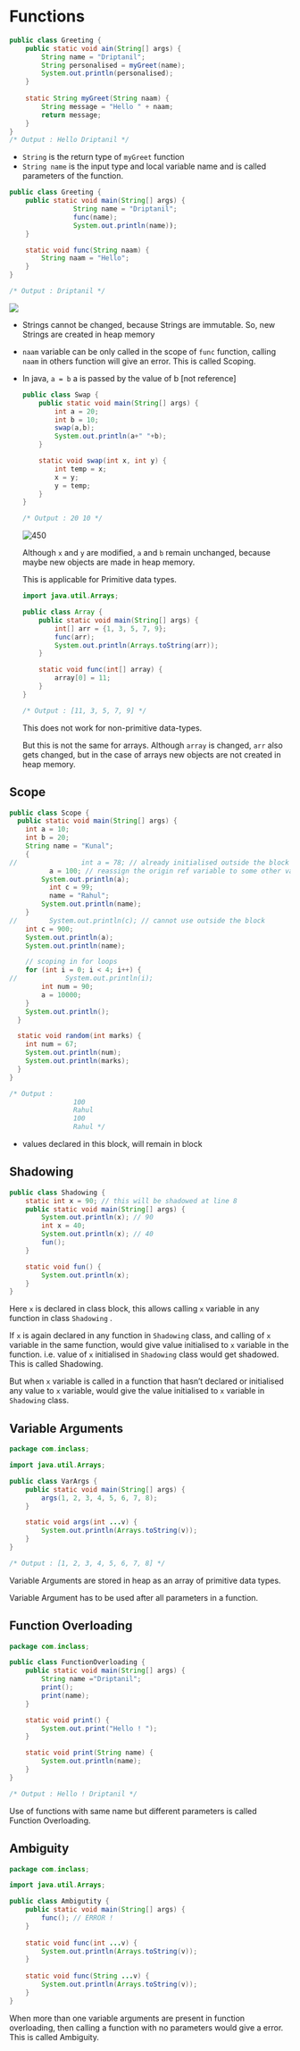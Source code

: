 # Functions

```java
public class Greeting { 
    public static void ain(String[] args) { 
        String name = "Driptanil"; 
        String personalised = myGreet(name); 
        System.out.println(personalised); 
    } 
 
    static String myGreet(String naam) { 
        String message = "Hello " + naam; 
        return message; 
    } 
}
/* Output : Hello Driptanil */
```

-   `String` is the return type of `myGreet` function
-   `String name` is the input type and local variable name and is called parameters of the function.

```java
public class Greeting {
    public static void main(String[] args) {
				String name = "Driptanil";
				func(name);
				System.out.println(name));
    }

    static void func(String naam) {
        String naam = "Hello";
    }
}

/* Output : Driptanil */
```

![](Java/04-functions-methods/image1.png)

-   Strings cannot be changed, because Strings are immutable. So, new Strings are created in heap memory
    
-   `naam` variable can be only called in the scope of `func` function, calling `naam` in others function will give an error. This is called Scoping.
    
-   In java, `a = b` a is passed by the value of b [not reference]
    
    ```java
    public class Swap {
        public static void main(String[] args) {
            int a = 20;
            int b = 10;
            swap(a,b);
            System.out.println(a+" "+b);
        }
    
        static void swap(int x, int y) {
            int temp = x;
            x = y;
            y = temp;
        }
    }
    
    /* Output : 20 10 */
    ```
    
	![450](Java/04-functions-methods/image2.png)
	
    Although `x` and `y` are modified, `a` and `b` remain unchanged, because maybe new objects are made in heap memory.
    
    This is applicable for Primitive data types.
    
    ```java
    import java.util.Arrays;
    
    public class Array {
        public static void main(String[] args) {
            int[] arr = {1, 3, 5, 7, 9};
            func(arr);
            System.out.println(Arrays.toString(arr));
        }
    
        static void func(int[] array) {
            array[0] = 11;
        }
    }
    
    /* Output : [11, 3, 5, 7, 9] */
    ```
    
    This does not work for non-primitive data-types.
    
    But this is not the same for arrays. Although `array` is changed, `arr` also gets changed, but in the case of arrays new objects are not created in heap memory.
    
## Scope    
```java
public class Scope {
  public static void main(String[] args) {
	int a = 10;
	int b = 20;
	String name = "Kunal";
	{
//                int a = 78; // already initialised outside the block in the same method, hence you cannot initialise again
		  a = 100; // reassign the origin ref variable to some other value
	    System.out.println(a);
		  int c = 99;
		  name = "Rahul";
	    System.out.println(name);
	}
//        System.out.println(c); // cannot use outside the block
	int c = 900;
	System.out.println(a);
	System.out.println(name);

	// scoping in for loops
	for (int i = 0; i < 4; i++) {
//            System.out.println(i);
	    int num = 90;
	    a = 10000;
	}
	System.out.println();
  }

  static void random(int marks) {
	int num = 67;
	System.out.println(num);
	System.out.println(marks);
  }
}

/* Output : 
				100 
				Rahul
				100 
				Rahul */
```

-   values declared in this block, will remain in block

## Shadowing

```java
public class Shadowing {
    static int x = 90; // this will be shadowed at line 8
    public static void main(String[] args) {
        System.out.println(x); // 90
        int x = 40;
        System.out.println(x); // 40
        fun();
    }

    static void fun() {
        System.out.println(x);
    }
}
```

Here `x` is declared in class block, this allows calling `x` variable in any function in class `Shadowing` .

If `x` is again declared in any function in `Shadowing` class, and calling of `x` variable in the same function, would give value initialised to `x` variable in the function. i.e. value of `x` initialised in `Shadowing` class would get shadowed. This is called Shadowing.

But when `x` variable is called in a function that hasn’t declared or initialised any value to `x` variable, would give the value initialised to `x` variable in `Shadowing` class.

## Variable Arguments

```java
package com.inclass;

import java.util.Arrays;

public class VarArgs {
    public static void main(String[] args) {
        args(1, 2, 3, 4, 5, 6, 7, 8);   
    }

    static void args(int ...v) {
        System.out.println(Arrays.toString(v));
    }
}

/* Output : [1, 2, 3, 4, 5, 6, 7, 8] */
```

Variable Arguments are stored in heap as an array of primitive data types.

Variable Argument has to be used after all parameters in a function.

## Function Overloading

```java
package com.inclass;

public class FunctionOverloading {
    public static void main(String[] args) {
        String name ="Driptanil";
        print();
        print(name);
    }

    static void print() {
        System.out.print("Hello ! ");
    }

    static void print(String name) {
        System.out.println(name);
    }
}

/* Output : Hello ! Driptanil */
```

Use of functions with same name but different parameters is called Function Overloading.

## Ambiguity

```java
package com.inclass;

import java.util.Arrays;

public class Ambigutity {
    public static void main(String[] args) {
        func(); // ERROR !
    }
    
    static void func(int ...v) {
        System.out.println(Arrays.toString(v));
    }
    
    static void func(String ...v) {
        System.out.println(Arrays.toString(v));
    }
}
```

When more than one variable arguments are present in function overloading, then calling a function with no parameters would give a error. This is called Ambiguity.

